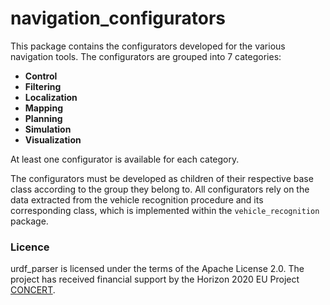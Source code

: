 # navigation_configurators

This package contains the configurators developed for the various navigation tools. The configurators are grouped into 7 categories:

- **Control**
- **Filtering**
- **Localization**
- **Mapping**
- **Planning**
- **Simulation**
- **Visualization**

At least one configurator is available for each category.

The configurators must be developed as children of their respective base class according to the group they belong to. All configurators rely on the data extracted from the vehicle recognition procedure and its corresponding class, which is implemented within the `vehicle_recognition` package.


### Licence
urdf_parser is licensed under the terms of the Apache License 2.0. The project has received financial support by the Horizon 2020 EU Project [CONCERT](https://concertproject.eu/).
